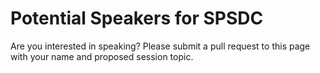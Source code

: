 # Potential Speakers for SPSDC

Are you interested in speaking?  Please submit a pull request to this page with your name and proposed session topic.
